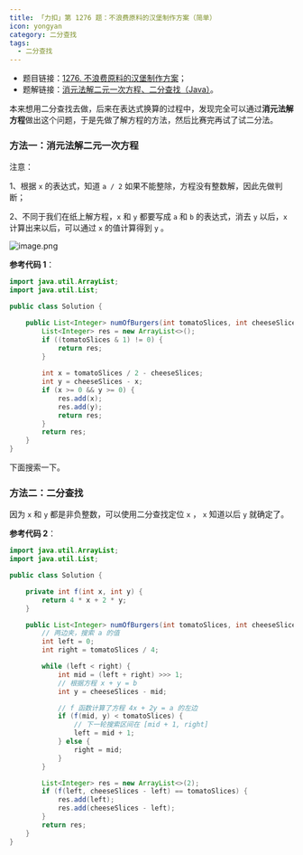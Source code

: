 ```yaml
---
title: 「力扣」第 1276 题：不浪费原料的汉堡制作方案（简单）
icon: yongyan
category: 二分查找
tags:
  - 二分查找
---
```


+ 题目链接：[1276. 不浪费原料的汉堡制作方案](https://leetcode-cn.com/problems/number-of-burgers-with-no-waste-of-ingredients/)；
+ 题解链接：[消元法解二元一次方程、二分查找（Java）](https://leetcode-cn.com/problems/number-of-burgers-with-no-waste-of-ingredients/solution/jie-er-yuan-yi-ci-fang-cheng-java-by-liweiwei1419/)。


本来想用二分查找去做，后来在表达式换算的过程中，发现完全可以通过**消元法解方程**做出这个问题，于是先做了解方程的方法，然后比赛完再试了试二分法。

### 方法一：消元法解二元一次方程

注意：

1、根据 `x` 的表达式，知道 `a / 2` 如果不能整除，方程没有整数解，因此先做判断；

2、不同于我们在纸上解方程，`x` 和 `y` 都要写成 `a` 和 `b` 的表达式，消去 `y` 以后，`x` 计算出来以后，可以通过 `x` 的值计算得到 `y` 。

![image.png](https://pic.leetcode-cn.com/e4cd3683589c41fcca649124a33923b5ddc0af280d02457f02f904d2aeda86ce-image.png)

**参考代码 1**：

```Java []
import java.util.ArrayList;
import java.util.List;

public class Solution {

    public List<Integer> numOfBurgers(int tomatoSlices, int cheeseSlices) {
        List<Integer> res = new ArrayList<>();
        if ((tomatoSlices & 1) != 0) {
            return res;
        }
      
        int x = tomatoSlices / 2 - cheeseSlices;
        int y = cheeseSlices - x;
        if (x >= 0 && y >= 0) {
            res.add(x);
            res.add(y);
            return res;
        }
        return res;
    }
}
```

下面搜索一下。

### 方法二：二分查找

因为 `x` 和 `y` 都是非负整数，可以使用二分查找定位 `x` ， `x` 知道以后 `y` 就确定了。 

**参考代码 2**：

```Java []
import java.util.ArrayList;
import java.util.List;

public class Solution {

    private int f(int x, int y) {
        return 4 * x + 2 * y;
    }

    public List<Integer> numOfBurgers(int tomatoSlices, int cheeseSlices) {
        // 两边夹，搜索 a 的值
        int left = 0;
        int right = tomatoSlices / 4;

        while (left < right) {
            int mid = (left + right) >>> 1;
            // 根据方程 x + y = b
            int y = cheeseSlices - mid;

            // f 函数计算了方程 4x + 2y = a 的左边
            if (f(mid, y) < tomatoSlices) {
                // 下一轮搜索区间在 [mid + 1, right]
                left = mid + 1;
            } else {
                right = mid;
            }
        }

        List<Integer> res = new ArrayList<>(2);
        if (f(left, cheeseSlices - left) == tomatoSlices) {
            res.add(left);
            res.add(cheeseSlices - left);
        }
        return res;
    }
}
```
